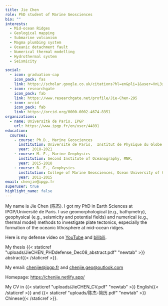 ```yaml
---
title: Jie Chen
role: PhD student of Marine Geosciences
bio: ""
interests:
  - Mid-ocean Ridges
  - Geological mapping
  - Submarine volcanism
  - Magma plumbing system
  - Oceanic detachment fault
  - Numerical thermal modelling
  - Hydrothermal system
  - Seismicity

social:
  - icon: graduation-cap
    icon_pack: fas
    link: https://scholar.google.co.uk/citations?hl=en&pli=1&user=VnL3zvMAAAAJ
  - icon: researchgate
    icon_pack: fab
    link: https://www.researchgate.net/profile/Jie-Chen-295
  - icon: orcid
    icon_pack: fab
    link: https://orcid.org/0000-0002-4674-8351
organizations:
  - name: Universitè de Paris, IPGP
    url: https://www.ipgp.fr/en/user/44891
education:
  courses:
    - course: Ph.D., Marine Geosciences
      institution: Universitè de Paris,  Institut de Physique du Globe de Paris
      year: 2018-2021
    - course: M. E., Marine Geophysics
      institution: Second Institute of Oceanography, MNR,
      year: 2015-2018
    - course: B. E., Geophysics
      institution: College of Marine Geosciences, Ocean University of China
      year: 2011-2015
email: chenjie@ipgp.fr
superuser: true
highlight_name: false
---
```


My name is Jie Chen (陈杰). I  got my PhD in Earth Sciences at IPGP/Universitè de Paris. I use geomorphological (e.g., bathymetry), geophysical (e.g., seismicity and potential fields) and numerical (e.g., thermal model) methods to investigate plate tectonics, especially the formation of the oceanic lithosphere at  mid-ocean ridges.

Here is my defense video on  [YouTube](https://www.youtube.com/watch?v=isdJHUWdoww)  and [bilibili](https://www.bilibili.com/video/BV1rg411P7Z7).

My thesis {{< staticref "uploads/JieCHEN_PHDdefense_Dec08_abstract.pdf" "newtab" >}} abstract{{< /staticref >}}.

My email: chenjie@ipgp.fr and chenjie.geo@outlook.com

Homepage: https://chenjie.netlify.app/

My CV in {{< staticref "uploads/JieCHEN_CV.pdf" "newtab" >}} English{{< /staticref >}} and {{< staticref "uploads/陈杰-简历.pdf" "newtab" >}} Chinese{{< /staticref >}}.
